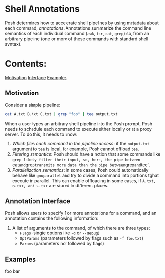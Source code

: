 # Shell Annotations
Posh determines how to accelerate shell pipelines by using metadata about each
command, _annotations_.
Annotations summarize the command line semantics of each
individual command (`awk`, `tar`, `cat`, `grep`) so, from an arbitrary
pipeline (one or more of these commands with standard shell syntax).

# Contents:
[Motivation](##Motivation)
[Interface](##Interface)
[Examples](##Examples)

## Motivation
Consider a simple pipeline:
```bash
cat A.txt B.txt C.txt | grep "foo" | tee output.txt
```
When a user types an arbitrary shell pipeline into the Posh prompt, Posh needs
to schedule each command to execute either locally or at a proxy server. To do
this, it needs to know:
1. *Which files each command in the pipeline access*: if the `output.txt` argument
   to `tee` is local, for example, Posh cannot offload `tee`.
2. *Filtering semantics*: Posh should have a notion that some
   commands like `grep likely filter their input, so, here, the pipe between
   `cat` and `grep` transmits more data than the pipe between `grep` and `tee`.
3. *Parallelization semantics*: In some cases, Posh could automatically behave
   like `gnuparallel` and try to divide a command into portions tghat execute in
   parallel. This can enable offloading in some cases, if `A.txt, B.txt, and
   C.txt` are stored in different places.

## Annotation Interface
Posh allows users to specify 1 or more annotations for a command, and an
annotation contains the following information:
1. A list of arguments to the command, of which there are three types:
    - `Flags` (single options like `-d` or `--debug`)
    - `OptParams` (parameters followed by flags such as `-f foo.txt`)
    - `Params` (parameters not followed by flags)

## Examples
foo
bar


